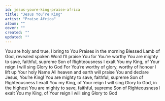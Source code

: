 ```yaml
---
id: jesus-youre-king-praise-africa
title: "Jesus You’re King"
artist: "Praise Africa"
album: ""
cover: ""
created: ""
updated: ""
---
```


You are holy and true, I bring to You
Praises in the morning
Blessed Lamb of God, revealed spoken Word
I’ll praise You for You’re worthy
You are mighty to save, faithful, supreme
Son of Righteousness
I exalt You my King, of Your reign I will sing
Glory to God
For You’re worthy of glory, worthy of honour
I lift up Your holy Name
All heaven and earth will praise You and declare
Jesus, You’re King!
You are mighty to save, faithful, supreme
Son of Righteousness
I exalt You my King, of Your reign I will sing
Glory to God, in the highest
You are mighty to save, faithful, supreme
Son of Righteousness
I exalt You my King, of Your reign I will sing
Glory to God